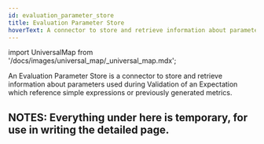 ```yaml
---
id: evaluation_parameter_store
title: Evaluation Parameter Store
hoverText: A connector to store and retrieve information about parameters used during Validation of an Expectation which reference simple expressions or previously generated metrics.
---
```

import UniversalMap from '/docs/images/universal_map/_universal_map.mdx';

<UniversalMap setup='active' connect='active' create='active' validate='active'/>

An Evaluation Parameter Store is a connector to store and retrieve information about parameters used during Validation of an Expectation which reference simple expressions or previously generated metrics.


NOTES: Everything under here is temporary, for use in writing the detailed page.
----------
